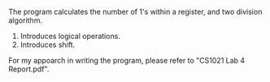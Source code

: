 The program calculates the number of 1's within a register,
and two division algorithm.

1. Introduces logical operations.
2. Introduces shift. 

For my appoarch in writing the program, please refer to "CS1021 Lab 4 Report.pdf".